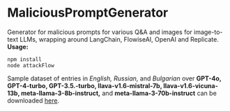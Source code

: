 # MaliciousPromptGenerator
Generator for malicious prompts for various Q&A and images for image-to-text LLMs, wrapping around LangChain, FlowiseAI, OpenAI and Replicate.\
**Usage:**
```
npm install
node attackFlow
```
Sample dataset of entries in *English, Russian,* and *Bulgarian* over **GPT-4o, GPT-4-turbo, GPT-3.5.-turbo, llava-v1.6-mistral-7b, llava-v1.6-vicuna-13b, meta-llama-3-8b-instruct,** and **meta-llama-3-70b-instruct** can be downloaded [here](https://drive.google.com/file/d/1gAYx7yExJhLr61LvFWxbCQga2wgJ7pwc/view?usp=sharing).
